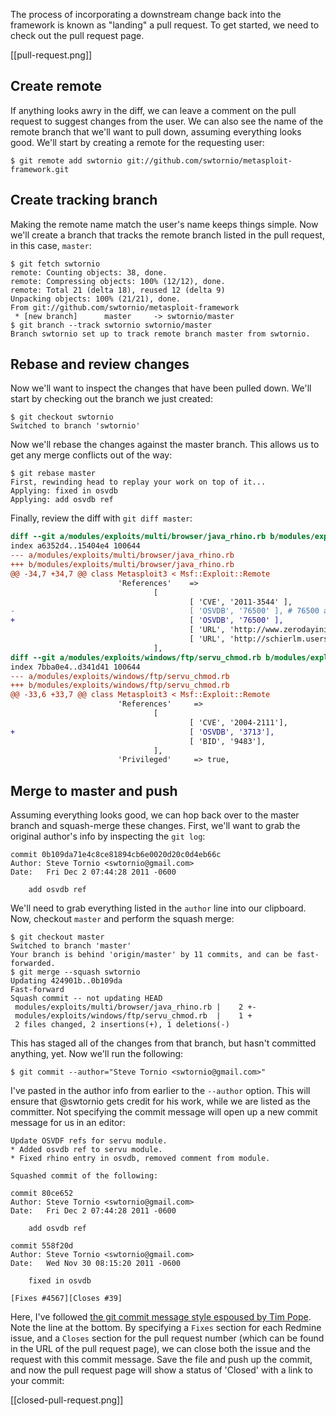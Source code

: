 The process of incorporating a downstream change back into the framework is known as "landing" a pull request. To get started, we need to check out the pull request page.

[[pull-request.png]]

## Create remote

If anything looks awry in the diff, we can leave a comment on the pull request to suggest changes from the user. We can also see the name of the remote branch that we'll want to pull down, assuming everything looks good. We'll start by creating a remote for the requesting user:

```console
$ git remote add swtornio git://github.com/swtornio/metasploit-framework.git
```

## Create tracking branch

Making the remote name match the user's name keeps things simple. Now we'll create a branch that tracks the remote branch listed in the pull request, in this case, `master`:

```console
$ git fetch swtornio
remote: Counting objects: 38, done.
remote: Compressing objects: 100% (12/12), done.
remote: Total 21 (delta 18), reused 12 (delta 9)
Unpacking objects: 100% (21/21), done.
From git://github.com/swtornio/metasploit-framework
 * [new branch]      master     -> swtornio/master
$ git branch --track swtornio swtornio/master
Branch swtornio set up to track remote branch master from swtornio.
```

## Rebase and review changes

Now we'll want to inspect the changes that have been pulled down. We'll start by checking out the branch we just created:

```console
$ git checkout swtornio
Switched to branch 'swtornio'
```

Now we'll rebase the changes against the master branch. This allows us to get any merge conflicts out of the way:

```console
$ git rebase master
First, rewinding head to replay your work on top of it...
Applying: fixed in osvdb
Applying: add osvdb ref
```

Finally, review the diff with `git diff master`:

```diff
diff --git a/modules/exploits/multi/browser/java_rhino.rb b/modules/exploits/multi/browser/java_rhino.rb
index a6352d4..15404e4 100644
--- a/modules/exploits/multi/browser/java_rhino.rb
+++ b/modules/exploits/multi/browser/java_rhino.rb
@@ -34,7 +34,7 @@ class Metasploit3 < Msf::Exploit::Remote
                        'References'    =>
                                [
                                        [ 'CVE', '2011-3544' ],
-                                       [ 'OSVDB', '76500' ], # 76500 and 76499 have contents mixed
+                                       [ 'OSVDB', '76500' ],
                                        [ 'URL', 'http://www.zerodayinitiative.com/advisories/ZDI-11-305/' ],
                                        [ 'URL', 'http://schierlm.users.sourceforge.net/CVE-2011-3544.html' ],
                                ],
diff --git a/modules/exploits/windows/ftp/servu_chmod.rb b/modules/exploits/windows/ftp/servu_chmod.rb
index 7bba0e4..d341d41 100644
--- a/modules/exploits/windows/ftp/servu_chmod.rb
+++ b/modules/exploits/windows/ftp/servu_chmod.rb
@@ -33,6 +33,7 @@ class Metasploit3 < Msf::Exploit::Remote
                        'References'     =>
                                [
                                        [ 'CVE', '2004-2111'],
+                                       [ 'OSVDB', '3713'],
                                        [ 'BID', '9483'],
                                ],
                        'Privileged'     => true,
```

## Merge to master and push

Assuming everything looks good, we can hop back over to the master branch and squash-merge these changes. First, we'll want to grab the original author's info by inspecting the `git log`:

```
commit 0b109da71e4c8ce81894cb6e0020d20c0d4eb66c
Author: Steve Tornio <swtornio@gmail.com>
Date:   Fri Dec 2 07:44:28 2011 -0600

    add osvdb ref
```

We'll need to grab everything listed in the `author` line into our clipboard. Now, checkout `master` and perform the squash merge:

```console
$ git checkout master
Switched to branch 'master'
Your branch is behind 'origin/master' by 11 commits, and can be fast-forwarded.
$ git merge --squash swtornio
Updating 424901b..0b109da
Fast-forward
Squash commit -- not updating HEAD
 modules/exploits/multi/browser/java_rhino.rb |    2 +-
 modules/exploits/windows/ftp/servu_chmod.rb  |    1 +
 2 files changed, 2 insertions(+), 1 deletions(-)
```

This has staged all of the changes from that branch, but hasn't committed anything, yet. Now we'll run the following:

```console
$ git commit --author="Steve Tornio <swtornio@gmail.com>"
```

I've pasted in the author info from earlier to the `--author` option. This will ensure that @swtornio gets credit for his work, while we are listed as the committer. Not specifying the commit message will open up a new commit message for us in an editor:

```
Update OSVDF refs for servu module.
* Added osvdb ref to servu module.
* Fixed rhino entry in osvdb, removed comment from module.

Squashed commit of the following:

commit 80ce652
Author: Steve Tornio <swtornio@gmail.com>
Date:   Fri Dec 2 07:44:28 2011 -0600

    add osvdb ref

commit 558f20d
Author: Steve Tornio <swtornio@gmail.com>
Date:   Wed Nov 30 08:15:20 2011 -0600

    fixed in osvdb

[Fixes #4567][Closes #39]
```

Here, I've followed [the git commit message style espoused by Tim Pope](http://tbaggery.com/2008/04/19/a-note-about-git-commit-messages.html). Note the line at the bottom. By specifying a `Fixes` section for each Redmine issue, and a `Closes` section for the pull request number (which can be found in the URL of the pull request page), we can close both the issue and the request with this commit message. Save the file and push up the commit, and now the pull request page will show a status of 'Closed' with a link to your commit:

[[closed-pull-request.png]]



